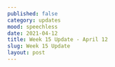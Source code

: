 ```yaml
---
published: false
category: updates
mood: speechless
date: 2021-04-12
title: Week 15 Update - April 12
slug: Week 15 Update
layout: post
---
```

